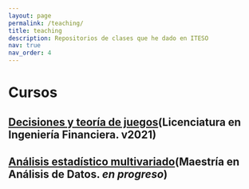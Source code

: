 ```yaml
---
layout: page
permalink: /teaching/
title: teaching
description: Repositorios de clases que he dado en ITESO
nav: true
nav_order: 4
---
```


# Cursos 

## [Decisiones y teoría de juegos](https://github.com/jealcalat/Decisiones_Teoria_Juegos)(Licenciatura en Ingeniería Financiera. v2021)

## [Análisis estadístico multivariado](https://github.com/jealcalat/Analisis_multivariado)(Maestría en Análisis de Datos. *en progreso*)